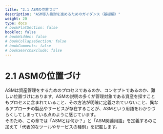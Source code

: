 ```yaml
---
title: "2.1 ASMの位置づけ"
description: "ASM導入検討を進めるためのガイダンス（基礎編）"
weight: 20
type: docs
# bookFlatSection: false
bookToc: false
# bookHidden: false
# bookCollapseSection: false
# bookComments: false
# bookSearchExclude: false
---
```

# 2.1 ASMの位置づけ
ASMは資産管理をするためのプロセスであるのか、コンセプトであるのか、難しい位置づけにあります。ASMの説明の多くが管理対象である資産を探すこともプロセスに含まれていること、その方法が明確に定義されていないこと、異なるアプローチの製品やサービスが存在することが、ASMという用語をわかりづらくしてしまっている点のように感じています。  
そのため、この章では「ASMとは何か？」と「ASM関連用語」を定義するのに加えて「代表的なツールやサービスの種別」を記載します。  